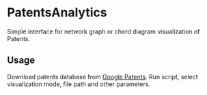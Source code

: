 # PatentsAnalytics

Simple interface for network graph or chord diagram visualization of Patents.

## Usage

Download patents database from [Google Patents](patents.google.com). Run script, select visualization mode, file path and other parameters.

